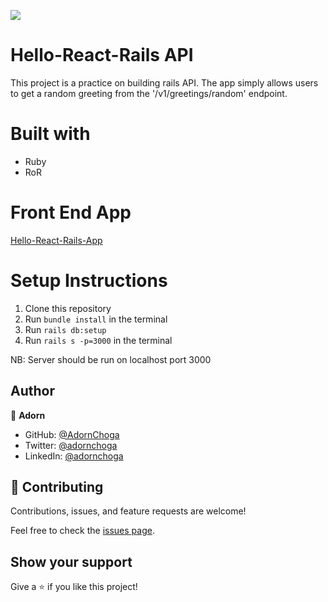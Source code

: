 ![](https://img.shields.io/badge/Microverse-blueviolet)

# Hello-React-Rails API

This project is a practice on building rails API. The app simply allows users to get a random greeting from the '/v1/greetings/random' endpoint.

# Built with

- Ruby
- RoR

# Front End App

[Hello-React-Rails-App](https://github.com/AdornChoga/hello-react-front-end/tree/setup)

# Setup Instructions

1. Clone this repository
2. Run `bundle install` in the terminal
3. Run `rails db:setup`
4. Run `rails s -p=3000` in the terminal

NB: Server should be run on localhost port 3000

## Author

👤 **Adorn**

- GitHub: [@AdornChoga](https://github.com/AdornChoga)
- Twitter: [@adornchoga](https://twitter.com/adorn_choga)
- LinkedIn: [@adornchoga](https://www.linkedin.com/in/adorn-choga)

## 🤝 Contributing

Contributions, issues, and feature requests are welcome!

Feel free to check the [issues page](../../issues/).

## Show your support

Give a ⭐️ if you like this project!
